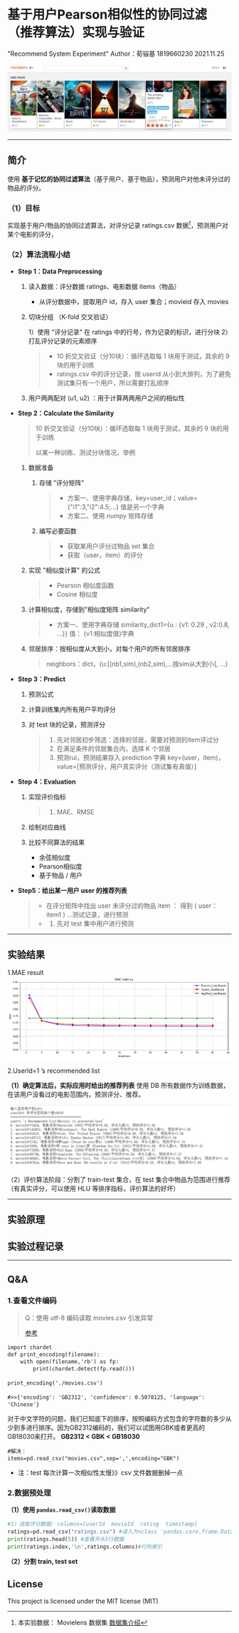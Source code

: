# 基于用户Pearson相似性的协同过滤（推荐算法）实现与验证

"Recommend System Experiment"     Author：荀镕基 1819660230    2021.11.25

![movielens_predict_result](docs/movielens_predict_result.jpg)

---

## 简介

使用 **基于记忆的协同过滤算法**（基于用户、基于物品），预测用户对他未评分过的物品的评分。

### （1）目标

实现基于用户/物品的协同过滤算法，对评分记录 ratings.csv 数据[^1]，预测用户对某个电影的评分，

>[^1]:本实验数据： Movielens 数据集 [数据集介绍](.\docs\README_DataSet.md)

### （2）算法流程小结

- **Step 1：Data Preprocessing**
  
  1. 读入数据：评分数据 ratings、电影数据 items（物品）
  
     - 从评分数据中，提取用户 id，存入 user 集合；movieid 存入 movies
  
  2. 切块分组 （K-fold 交叉验证）
  
     1）使用 "评分记录" 在 ratings 中的行号，作为记录的标识，进行分块
     2）打乱评分记录的元素顺序
  
     > - 10 折交叉验证（分10块）：循环选取每 1 块用于测试，其余的 9 块的用于训练
     > - ratings.csv 中的评分记录，按 userid 从小到大排列，为了避免测试集只有一个用户，所以需要打乱顺序
  
  3. 用户两两配对 (u1, u2) ：用于计算两两用户之间的相似性
  
  

- **Step 2：Calculate the Similarity**

  > 10 折交叉验证（分10块）：循环选取每 1 块用于测试，其余的 9 块的用于训练
  >
  > 以某一种训练、测试分块情况，举例

  1. 数据准备

     1. 存储 "评分矩阵"

        > - 方案一、使用字典存储，key=user_id；value={"i1":3,"i2":4.5;...} 值是另一个字典
        > - 方案二、使用 numpy 矩阵存储

     2. 编写必要函数

        > - 获取某用户评分过物品 set 集合
        > - 获取（user，item）的评分

  2. 实现 "相似度计算" 的公式

     > - Pearson 相似度函数
     > - Cosine 相似度

  3. 计算相似度，存储到"相似度矩阵 similarity"

     > - 方案一、使用字典存储
     >   similarity_dict1={u : {v1: 0.29 , v2:0.8, ...}} 值： {v1:相似度值}字典

  4. 邻居排序：按相似度从大到小，对每个用户的所有邻居排序

     >neighbors：dict，{u:[(nb1,sim),(nb2,sim),...按sim从大到小], ...}

  

- **Step 3：Predict**

  1. 预测公式

  2. 计算训练集内所有用户平均评分

  3. 对 test 块的记录，预测评分

     > 1. 先对邻居初步筛选：选择的邻居，需要对预测的item评过分
     > 2. 在满足条件的邻居集合内，选择 K 个邻居
     > 3. 预测rui，预测结果存入 prediction 字典
     >    key=(user，item)，value=[预测评分，用户真实评分（测试集有真值）]



- **Step 4：Evaluation**

  1. 实现评价指标

     > 1. MAE、RMSE

  2. 绘制对应曲线

  3. 比较不同算法的结果

     - 余弦相似度
     - Pearson相似度
     - 基于物品 / 用户

  

- **Step5：给出某一用户 user 的推荐列表**

  > - 在评分矩阵中找出 user 未评分过的物品 item ：
  >   得到 ( user： item1 ) ...测试记录，进行预测
  > - 1. 先对 test 集中用户进行预测



---

## 实验结果

1.MAE result
![MAE_result_PearsonCosineAvg_UserBaseCF](docs/MAE_result_PearsonCosineAvg_UserBaseCF.png)

2.UserId=1 ’s recommended list

**（1）确定算法后，实际应用时给出的推荐列表**
使用 DB 所有数据作为训练数据，在该用户没看过的电影范围内，预测评分、推荐。

![User1_RecommendList](docs/User1_RecommendList.jpg)

（2）评价算法阶段：分割了 train-test 集合，在 test 集合中物品为范围进行推荐（有真实评分，可以使用 HLU 等排序指标，评价算法的好坏）

---

## 实验原理



## 实验过程记录

---

## Q&A

### 1.查看文件编码

> Q：使用 utf-8 编码读取 movies.csv 引发异常
>
> [参考](https://blog.csdn.net/qq_32618817/article/details/81363235?ops_request_misc=%257B%2522request%255Fid%2522%253A%2522163781849216780366531024%2522%252C%2522scm%2522%253A%252220140713.130102334..%2522%257D&request_id=163781849216780366531024&biz_id=0&utm_medium=distribute.pc_search_result.none-task-blog-2~all~baidu_landing_v2~default-1-81363235.first_rank_v2_pc_rank_v29&utm_term=pandas+UnicodeDecodeError&spm=1018.2226.3001.4187)

```
import chardet
def print_encoding(filename):
    with open(filename,'rb') as fp:
        print(chardet.detect(fp.read()))

print_encoding('./movies.csv')

#>>{'encoding': 'GB2312', 'confidence': 0.5078125, 'language': 'Chinese'}
```

​	对于中文字符的问题，我们已知底下的排序，按照编码方式包含的字符数的多少从少到多进行排序。因为GB2312编码的，我们可以试图用GBK或者更高的GB18030来打开。
**GB2312 < GBK < GB18030**

```
#解决：
items=pd.read_csv("movies.csv",sep=',',encoding="GBK")
```



- 注：test 每次计算一次相似性太慢》》csv 文件数据删掉一点



### 2.数据预处理

**（1）使用 `pandas.read_csv()`读取数据**

```python
#1）读取评分数据: columns=[userId  movieId  rating  timestamp]
ratings=pd.read_csv("ratings.csv") #读入为<class 'pandas.core.frame.DataFrame'>
print(ratings.head(5)) #查看开头5行数据
print(ratings.index,'\n',ratings.columns)#行列索引
```

**（2）分割 train, test set**





## License

This project is licensed under the MIT license (MIT)
